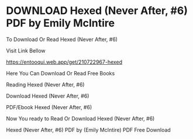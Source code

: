 # DOWNLOAD Hexed (Never After, #6) PDF by Emily McIntire

To Download Or Read Hexed (Never After, #6)

Visit Link Bellow

https://entooqui.web.app/get/210722967-hexed

Here You Can Download Or Read Free Books

Reading Hexed (Never After, #6)

Download Hexed (Never After, #6)

PDF/Ebook Hexed (Never After, #6)

Now You ready to Read Or Download Hexed (Never After, #6)

Hexed (Never After, #6) PDF by (Emily McIntire) PDF Free Download

